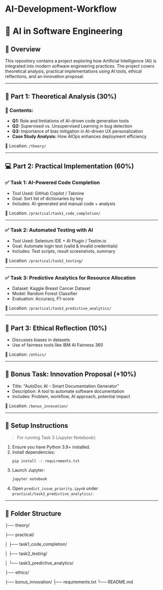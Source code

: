 # AI-Development-Workflow
# 🤖 AI in Software Engineering 

## 📘 Overview

This repository contains a project exploring how Artificial Intelligence (AI) is integrated into modern software engineering practices. The project covers theoretical analysis, practical implementations using AI tools, ethical reflections, and an innovation proposal.

---

## 🧠 Part 1: Theoretical Analysis (30%)

### 📌 Contents:
- **Q1:** Role and limitations of AI-driven code generation tools
- **Q2:** Supervised vs. Unsupervised Learning in bug detection
- **Q3:** Importance of bias mitigation in AI-driven UX personalization
- **Case Study Analysis:** How AIOps enhances deployment efficiency

📁 Location: `/theory/`

---

## 💻 Part 2: Practical Implementation (60%)

### ✅ Task 1: AI-Powered Code Completion
- Tool Used: GitHub Copilot / Tabnine
- Goal: Sort list of dictionaries by key
- Includes: AI-generated and manual code + analysis

📁 Location: `/practical/task1_code_completion/`

---

### ✅ Task 2: Automated Testing with AI
- Tool Used: Selenium IDE + AI Plugin / Testim.io
- Goal: Automate login test (valid & invalid credentials)
- Includes: Test scripts, result screenshots, summary

📁 Location: `/practical/task2_testing/`

---

### ✅ Task 3: Predictive Analytics for Resource Allocation
- Dataset: Kaggle Breast Cancer Dataset
- Model: Random Forest Classifier
- Evaluation: Accuracy, F1-score

📁 Location: `/practical/task3_predictive_analytics/`

---

## 🧭 Part 3: Ethical Reflection (10%)

- Discusses biases in datasets
- Use of fairness tools like IBM AI Fairness 360

📁 Location: `/ethics/`

---

## 🌟 Bonus Task: Innovation Proposal (+10%)

- Title: "AutoDoc AI – Smart Documentation Generator"
- Description: A tool to automate software documentation
- Includes: Problem, workflow, AI approach, potential impact

📁 Location: `/bonus_innovation/`

---

## 🔧 Setup Instructions

> For running Task 3 (Jupyter Notebook):
1. Ensure you have Python 3.9+ installed.
2. Install dependencies:
    ```bash
    pip install -r requirements.txt
    ```
3. Launch Jupyter:
    ```bash
    jupyter notebook
    ```
4. Open `predict_issue_priority.ipynb` under `practical/task3_predictive_analytics/`.

---

## 📂 Folder Structure

├── theory/

├── practical/

│ ├── task1_code_completion/

│ ├── task2_testing/

│ └── task3_predictive_analytics/

├── ethics/

├── bonus_innovation/
├── requirements.txt
└── README.md


